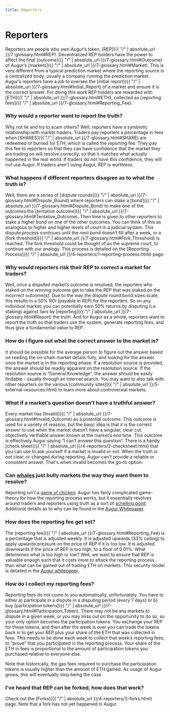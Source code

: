 ```yaml
---
title: Reporters
---
```

# Reporters 

Reporters are people who own Augur’s token, [REP]({{ "/" | absolute_url }}/7-glossary.html#REP). Decentralized REP holders have the power to affect the final [outcome]({{ "/" | absolute_url }}/7-glossary.html#Outcome) of Augur’s [markets]({{ "/" | absolute_url }}/7-glossary.html#Market). This is very different from a typical prediction market where the reporting source is a centralized body, usually a company running the prediction market. Augur’s reporters have a job to oversee the [initial report]({{ "/" | absolute_url }}/7-glossary.html#Initial_Report) of a market and ensure it is the correct answer. For doing this work REP holders are rewarded with [ETH]({{ "/" | absolute_url }}/7-glossary.html#ETH), collected as [reporting fees]({{ "/" | absolute_url }}/7-glossary.html#Reporting_Fee).

### Why would a reporter want to report the truth? 

Why not lie and try to scam others? Well,  reporters have a symbiotic relationship with market traders. Traders pay reporters a percentage in fees when [SHARES]({{ "/" | absolute_url }}/7-glossary.html#SHARE) are redeemed or burned for ETH, which is called the reporting fee. They pay this fee to reporters so that they can have confidence that the market they are trading on will resolve correctly, so that it matches what actually happened in the real world. If traders do not have this confidence, they will not use Augur. If traders aren’t using Augur, REP is worthless.

### What happens if different reporters disagree as to what the truth is? 

Well, there are a series of [dispute rounds]({{ "/" | absolute_url }}/7-glossary.html#Dispute_Round) where reporters can stake a [bond]({{ "/" | absolute_url }}/7-glossary.html#Dispute_Bond) to make one of the outcomes the [tentative outcome]({{ "/" | absolute_url }}/7-glossary.html#Tentative_Outcome). Then time is given to other reporters to stake a higher bond on one of the other outcomes. You can think of this as analogous to higher and higher levels of court in a judicial system. This dispute process continues until the next bond doesn’t fill after a week, or a [fork threshold]({{ "/" | absolute_url }}/7-glossary.html#Fork_Threshold) is reached. The fork threshold could be thought of as the supreme court, to continue with our analogy. This process is detailed on the [Reporting Process]({{ "/" | absolute_url }}/4-reporters/1-reporting-process.html) page.

### Why would reporters risk their REP to correct a market for traders? 

Well, once a disputed market’s outcome is resolved, the reporters who staked on the winning outcome get to take the REP that was staked on the incorrect outcome(s). Due to the way the dispute round bond sizes scale, this results in a 50% ROI (payable in REP) for the reporters. So on any individual market, you can potentially earn 50% returns by disputing (i.e. staking) against liars by [reporting]({{ "/" | absolute_url }}/7-glossary.html#Report) the truth. And for Augur as a whole, reporters want to report the truth so that traders use the system, generate reporting fees, and thus give a fundamental value to REP.

### How do I figure out what the correct answer to the market is?

It should be possible for the average person to figure out the answer based on reading the on-chain market details fully, and looking for the answer once the market is in the reporting phase. If a resolution source is provided, the answer should be readily apparent on the resolution source. If the resolution source is “General Knowledge”, the answer should be easily findable - usually through an Internet search. You may want to also talk with other reporters on the various [community sites]({{ "/" | absolute_url }}/5-external-resources.html) to learn more about controversial markets.

### What if a market’s question doesn’t have a truthful answer?

Every market has [Invalid]({{ "/" | absolute_url }}/7-glossary.html#Invalid_Outcome) as a potential outcome. This outcome is used for a variety of reasons, but the basic idea is that it is the correct answer to use when the market doesn’t have a singular, clear cut, objectively verifiable answer known at the market’s end time. This outcome is effectively Augur saying “I can’t answer this question”. There is a handy [check sheet]({{ "/" | absolute_url }}/4-reporters/2-checksheet.html) that you can use to ask yourself if a market is Invalid or not. When the truth is not clear, or changed during reporting, Augur can't provide a reliable or consistent answer. That's when invalid becomes the go-to option. 

### Can [whales](https://en.wikipedia.org/wiki/High_roller) just bully markets the way they want them to resolve?

Reporting isn't a [game of chicken](https://en.wikipedia.org/wiki/Chicken_(game)). Augur has fairly complicated game-theory for how the reporting process works, but it essentially revolves around traders and reporters using truth as a sort of [schelling point](https://en.wikipedia.org/wiki/Focal_point_(game_theory)). Additional details as to why can be found in the [Augur Whitepaper](https://www.augur.net/whitepaper.pdf).

### How does the reporting fee get set?

The [reporting fee]({{ "/" | absolute_url }}/7-glossary.html#Reporting_Fee) is a percentage that is adjusted weekly. It is adjusted upwards (33% ceiling) to apply upwards pressure on the price of REP if it is too low. It is adjusted downwards if the price of REP is too high, to a floor of 0.01%. What determines what is too high or low? Well, we want to ensure that REP is valuable enough such that it costs more to attack the reporting process than what can be gained out of trading ETH on markets. This security model is detailed in the [Augur whitepaper](https://www.augur.net/whitepaper.pdf).

### How do I collect my reporting fees?

Reporting fees do not come to you automatically, unfortunately. You have to either a) participate in a dispute in a disputing period (every 7 days) or b) buy [participation tokens]({{ "/" | absolute_url }}/7-glossary.html#Participation_Token). There may not be any markets to dispute in a given week, or you may miss out on the opportunity to do so, so your only option becomes the participation tokens. You exchange your REP for these tokens, and then after the week is over you can trade the tokens back in to get your REP plus your share of the ETH that was collected in fees. This needs to be done each week to collect that week’s reporting fees, to “prove” that you participated in the reporting process. Your share of the ETH in fees is proportional to the amount of participation tokens you purchased relative to everyone else. 

Note that historically, the gas fees required to purchase the participation tokens is usually higher than the amount of ETH gained. As usage of Augur grows, this will eventually stop being the case.

### I’ve heard that REP can be forked, how does that work?

Check out the [Forks]({{ "/" | absolute_url }}/4-reporters/3-forks.html) page. Note that a fork has not yet happened in Augur.
